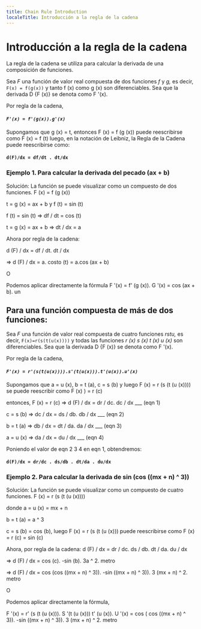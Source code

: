 ```yaml
---
title: Chain Rule Introduction
localeTitle: Introducción a la regla de la cadena
---
```

# Introducción a la regla de la cadena

La regla de la cadena se utiliza para calcular la derivada de una composición de funciones.

Sea _F_ una función de valor real compuesta de dos funciones _f_ y _g,_ es decir, `F(x) = f(g(x))` y tanto f (x) como g (x) son diferenciables. Sea que la derivada D {F (x)} se denota como F '(x).

Por regla de la cadena,

#### _`F'(x) = f'(g(x)).g'(x)`_

Supongamos que g (x) = t, entonces F (x) = f (g (x)) puede reescribirse como F (x) = f (t) luego, en la notación de Leibniz, la Regla de la Cadena puede reescribirse como:

#### `d(F)/dx = df/dt . dt/dx`

### Ejemplo 1. Para calcular la derivada del pecado (ax + b)

Solución: La función se puede visualizar como un compuesto de dos funciones. F (x) = f (g (x))

t = g (x) = ax + b y f (t) = sin (t)

f (t) = sin (t) => df / dt = cos (t)

t = g (x) = ax + b => dt / dx = a

Ahora por regla de la cadena:

d (F) / dx = df / dt. dt / dx

\=> d (F) / dx = a. costo (t) = a.cos (ax + b)

O

Podemos aplicar directamente la fórmula F '(x) = f' (g (x)). G '(x) = cos (ax + b). un

## Para una función compuesta de más de dos funciones:

Sea _F_ una función de valor real compuesta de cuatro funciones _rstu,_ es decir, `F(x)=r(s(t(u(x))))` y todas las funciones _r (x) s (x) t (x) u (x)_ son diferenciables. Sea que la derivada D {F (x)} se denota como F '(x).

Por regla de la cadena,

#### _`F'(x) = r'(s(t(u(x)))).s'(t(u(x))).t'(u(x)).u'(x)`_

Supongamos que a = u (x), b = t (a), c = s (b) y luego F (x) = r (s (t (u (x)))) se puede reescribir como F (x) ) = r (c)

entonces, F (x) = r (c) => d (F) / dx = dr / dc. dc / dx \_\_\_ (eqn 1)

c = s (b) => dc / dx = ds / db. db / dx \_\_\_ (eqn 2)

b = t (a) => db / dx = dt / da. da / dx \_\_\_ (eqn 3)

a = u (x) => da / dx = du / dx \_\_\_ (eqn 4)

Poniendo el valor de eqn 2 3 4 en eqn 1, obtendremos:

#### `d(F)/dx = dr/dc . ds/db . dt/da . du/dx`

### Ejemplo 2. Para calcular la derivada de sin (cos ((mx + n) ^ 3))

Solución: La función se puede visualizar como un compuesto de cuatro funciones. F (x) = r (s (t (u (x))))

donde a = u (x) = mx + n

b = t (a) = a ^ 3

c = s (b) = cos (b), luego F (x) = r (s (t (u (x))) puede reescribirse como F (x) = r (c) = sin (c)

Ahora, por regla de la cadena: d (F) / dx = dr / dc. ds / db. dt / da. du / dx

\=> d (F) / dx = cos (c). -sin (b). 3a ^ 2. metro

\=> d (F) / dx = cos (cos ((mx + n) ^ 3)). -sin ((mx + n) ^ 3)). 3 (mx + n) ^ 2. metro

O

Podemos aplicar directamente la fórmula,

F '(x) = r' (s (t (u (x))). S '(t (u (x))) t' (u (x)). U '(x) = cos ( cos ((mx + n) ^ 3)). -sin ((mx + n) ^ 3)). 3 (mx + n) ^ 2. metro